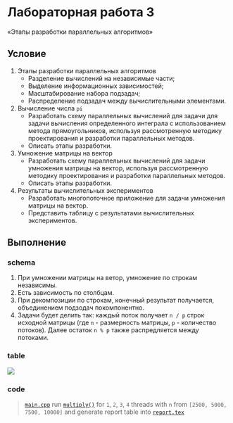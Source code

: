 # Лабораторная работа 3

«Этапы разработки параллельных алгоритмов»

## Условие

1. Этапы разработки параллельных алгоритмов
   * Разделение вычислений на независимые части;
   * Выделение информационных зависимостей;
   * Масштабирование набора подзадач;
   * Распределение подзадач между вычислительными элементами.
2. Вычисление числа `pi`
   * Разработать схему параллельных вычислений для задачи для задачи вычисления
     определенного интеграла с использованием метода прямоугольников, используя
     рассмотренную методику проектирования и разработки параллельных методов.
   * Описать этапы разработки.
3. Умножение матрицы на вектор
   * Разработать схему параллельных вычислений для задачи умножения матрицы на
     вектор, используя рассмотренную методику проектирования и разработки
     параллельных методов.
   * Описать этапы разработки.
4. Результаты вычислительных экспериментов
   * Разработать многопоточное приложение для задачи умножения матрицы на
     вектор.
   * Представить таблицу с результатами вычислительных экспериментов.

## Выполнение

### schema

1. При умножении матрицы на ветор, умножение по строкам независимы.
2. Есть зависимость по столбцам.
3. При декомпозиции по строкам, конечный результат получается, объединением
   подзодач покомпонентно.
4. Задачи будет делить так: каждый поток получает `n / p` строк исходной матрицы
   (где `n` - размерность матрицы, `p` - количество потоков). Далее остаток `n %
   p` также распредляется между потоками.

### table

![](http://res.cloudinary.com/dzsjwgjii/image/upload/v1493993352/ps3.png)

### code

> [`main.cpp`](https://github.com/Drapegnik/bsu/blob/master/programming/parallel-systems/lab3/main.cpp)
> run
> [`multiply()`](https://github.com/Drapegnik/bsu/blob/master/programming/parallel-systems/lab3/main.cpp#L33)
> for `1`, `2`, `3`, `4` threads with `n` from `[2500, 5000, 7500, 10000]` and
> generate report table into
> [`report.tex`](https://github.com/Drapegnik/bsu/blob/master/programming/parallel-systems/lab3/report.tex)
